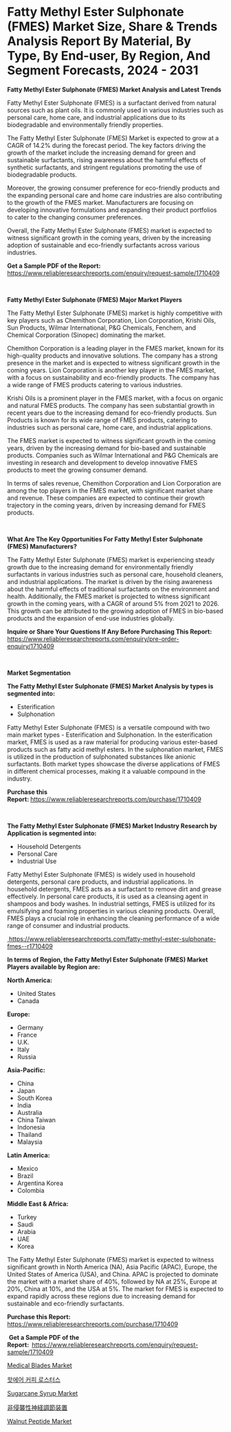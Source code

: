 <p><h1>Fatty Methyl Ester Sulphonate (FMES) Market Size, Share & Trends Analysis Report By Material, By Type, By End-user, By Region, And Segment Forecasts, 2024 - 2031</h1></p><p><strong>Fatty Methyl Ester Sulphonate (FMES) Market Analysis and Latest Trends</strong></p>
<p><p>Fatty Methyl Ester Sulphonate (FMES) is a surfactant derived from natural sources such as plant oils. It is commonly used in various industries such as personal care, home care, and industrial applications due to its biodegradable and environmentally friendly properties.</p><p>The Fatty Methyl Ester Sulphonate (FMES) Market is expected to grow at a CAGR of 14.2% during the forecast period. The key factors driving the growth of the market include the increasing demand for green and sustainable surfactants, rising awareness about the harmful effects of synthetic surfactants, and stringent regulations promoting the use of biodegradable products.</p><p>Moreover, the growing consumer preference for eco-friendly products and the expanding personal care and home care industries are also contributing to the growth of the FMES market. Manufacturers are focusing on developing innovative formulations and expanding their product portfolios to cater to the changing consumer preferences.</p><p>Overall, the Fatty Methyl Ester Sulphonate (FMES) market is expected to witness significant growth in the coming years, driven by the increasing adoption of sustainable and eco-friendly surfactants across various industries.</p></p>
<p><strong>Get a Sample PDF of the Report:&nbsp;</strong> <a href="https://www.reliableresearchreports.com/enquiry/request-sample/1710409">https://www.reliableresearchreports.com/enquiry/request-sample/1710409</a></p>
<p>&nbsp;</p>
<p><strong>Fatty Methyl Ester Sulphonate (FMES) Major Market Players</strong></p>
<p><p>The Fatty Methyl Ester Sulphonate (FMES) market is highly competitive with key players such as Chemithon Corporation, Lion Corporation, Krishi Oils, Sun Products, Wilmar International, P&G Chemicals, Fenchem, and Chemical Corporation (Sinopec) dominating the market. </p><p>Chemithon Corporation is a leading player in the FMES market, known for its high-quality products and innovative solutions. The company has a strong presence in the market and is expected to witness significant growth in the coming years. Lion Corporation is another key player in the FMES market, with a focus on sustainability and eco-friendly products. The company has a wide range of FMES products catering to various industries.</p><p>Krishi Oils is a prominent player in the FMES market, with a focus on organic and natural FMES products. The company has seen substantial growth in recent years due to the increasing demand for eco-friendly products. Sun Products is known for its wide range of FMES products, catering to industries such as personal care, home care, and industrial applications.</p><p>The FMES market is expected to witness significant growth in the coming years, driven by the increasing demand for bio-based and sustainable products. Companies such as Wilmar International and P&G Chemicals are investing in research and development to develop innovative FMES products to meet the growing consumer demand.</p><p>In terms of sales revenue, Chemithon Corporation and Lion Corporation are among the top players in the FMES market, with significant market share and revenue. These companies are expected to continue their growth trajectory in the coming years, driven by increasing demand for FMES products.</p></p>
<p>&nbsp;</p>
<p><strong>What Are The Key Opportunities For Fatty Methyl Ester Sulphonate (FMES) Manufacturers?</strong></p>
<p><p>The Fatty Methyl Ester Sulphonate (FMES) market is experiencing steady growth due to the increasing demand for environmentally friendly surfactants in various industries such as personal care, household cleaners, and industrial applications. The market is driven by the rising awareness about the harmful effects of traditional surfactants on the environment and health. Additionally, the FMES market is projected to witness significant growth in the coming years, with a CAGR of around 5% from 2021 to 2026. This growth can be attributed to the growing adoption of FMES in bio-based products and the expansion of end-use industries globally.</p></p>
<p><strong>Inquire or Share Your Questions If Any Before Purchasing This Report:</strong> <a href="https://www.reliableresearchreports.com/enquiry/pre-order-enquiry/1710409">https://www.reliableresearchreports.com/enquiry/pre-order-enquiry/1710409</a></p>
<p>&nbsp;</p>
<p><strong>Market Segmentation</strong></p>
<p><strong>The Fatty Methyl Ester Sulphonate (FMES) Market Analysis by types is segmented into:</strong></p>
<p><ul><li>Esterification</li><li>Sulphonation</li></ul></p>
<p><p>Fatty Methyl Ester Sulphonate (FMES) is a versatile compound with two main market types - Esterification and Sulphonation. In the esterification market, FMES is used as a raw material for producing various ester-based products such as fatty acid methyl esters. In the sulphonation market, FMES is utilized in the production of sulphonated substances like anionic surfactants. Both market types showcase the diverse applications of FMES in different chemical processes, making it a valuable compound in the industry.</p></p>
<p><strong>Purchase this Report:&nbsp;</strong><a href="https://www.reliableresearchreports.com/purchase/1710409">https://www.reliableresearchreports.com/purchase/1710409</a></p>
<p>&nbsp;</p>
<p><strong>The Fatty Methyl Ester Sulphonate (FMES) Market Industry Research by Application is segmented into:</strong></p>
<p><ul><li>Household Detergents</li><li>Personal Care</li><li>Industrial Use</li></ul></p>
<p><p>Fatty Methyl Ester Sulphonate (FMES) is widely used in household detergents, personal care products, and industrial applications. In household detergents, FMES acts as a surfactant to remove dirt and grease effectively. In personal care products, it is used as a cleansing agent in shampoos and body washes. In industrial settings, FMES is utilized for its emulsifying and foaming properties in various cleaning products. Overall, FMES plays a crucial role in enhancing the cleaning performance of a wide range of consumer and industrial products.</p></p>
<p><a href="https://www.reliableresearchreports.com/fatty-methyl-ester-sulphonate-fmes--r1710409">&nbsp;https://www.reliableresearchreports.com/fatty-methyl-ester-sulphonate-fmes--r1710409</a></p>
<p><strong>In terms of Region, the Fatty Methyl Ester Sulphonate (FMES) Market Players available by Region are:</strong></p>
<p>
    <p> <strong> North America: </strong>
        <ul>
            <li>United States</li>
            <li>Canada</li>
        </ul>
        </p> 
    <p> <strong> Europe: </strong>
        <ul>
            <li>Germany</li>
            <li>France</li>
            <li>U.K.</li>
            <li>Italy</li>
            <li>Russia</li>
        </ul>
        </p> 
    <p> <strong> Asia-Pacific: </strong>
        <ul>
            <li>China</li>
            <li>Japan</li>
            <li>South Korea</li>
            <li>India</li>
            <li>Australia</li>
            <li>China Taiwan</li>
            <li>Indonesia</li>
            <li>Thailand</li>
            <li>Malaysia</li>
        </ul>
        </p> 
    <p> <strong> Latin America: </strong>
        <ul>
            <li>Mexico</li>
            <li>Brazil</li>
            <li>Argentina Korea</li>
            <li>Colombia</li>
        </ul>
        </p> 
    <p> <strong> Middle East & Africa: </strong>
        <ul>
            <li>Turkey</li>
            <li>Saudi</li>
            <li>Arabia</li>
            <li>UAE</li>
            <li>Korea</li>
        </ul>
    </p>
    </p>
<p><p>The Fatty Methyl Ester Sulphonate (FMES) market is expected to witness significant growth in North America (NA), Asia Pacific (APAC), Europe, the United States of America (USA), and China. APAC is projected to dominate the market with a market share of 40%, followed by NA at 25%, Europe at 20%, China at 10%, and the USA at 5%. The market for FMES is expected to expand rapidly across these regions due to increasing demand for sustainable and eco-friendly surfactants.</p></p>
<p><strong>Purchase this Report: </strong><a href="https://www.reliableresearchreports.com/purchase/1710409">https://www.reliableresearchreports.com/purchase/1710409</a></p>
<p>&nbsp;<strong>Get a Sample PDF of the Report:&nbsp;&nbsp;</strong><a href="https://www.reliableresearchreports.com/enquiry/request-sample/1710409">https://www.reliableresearchreports.com/enquiry/request-sample/1710409</a></p>
<p><strong></strong></p>
<p><p><a href="https://github.com/juancolorado15/Market-Research-Report-List-3/blob/main/medical-blades-market.md">Medical Blades Market</a></p><p><a href="https://github.com/HarrisonKitto2022/Market-Research-Report-List-1/blob/main/2996586107047.md">핫에어 커피 로스터스</a></p><p><a href="https://issuu.com/reportprime-2/docs/sugarcane-syrup-market-size-2030.pptx">Sugarcane Syrup Market</a></p><p><a href="https://github.com/kegley4963/Market-Research-Report-List-1/blob/main/9568415126380.md">非侵襲性神経調節装置</a></p><p><a href="https://github.com/mahnoor2003/Market-Research-Report-List-4/blob/main/walnut-peptide-market.md">Walnut Peptide Market</a></p></p>